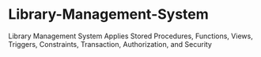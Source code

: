 # Library-Management-System
Library Management System Applies Stored Procedures, Functions, Views, Triggers, Constraints, Transaction, Authorization, and Security
